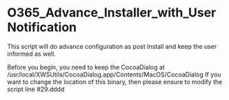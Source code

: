 # O365_Advance_Installer_with_UserNotification
This script will do advance configuration as post Install and keep the user informed as well.

Before you begin, you need to keep the CocoaDialog at /usr/local/XWSUtils/CocoaDialog.app/Contents/MacOS/CocoaDialog 
If you want to change the location of this binary, then please ensure to modify the script line #29.dddd

